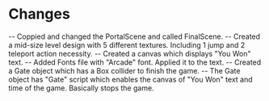 # Changes

-- Coppied and changed the PortalScene and called FinalScene.
-- Created a mid-size level design with 5 different textures. Including 1 jump and 2 teleport action necessity.
-- Created a canvas which displays "You Won" text.
-- Added Fonts file with "Arcade" font. Applied it to the text.
-- Created a Gate object which has a Box collider to finish the game. 
-- The Gate object has "Gate" script which enables the canvas of "You Won" text and time of the game. Basically stops the game.